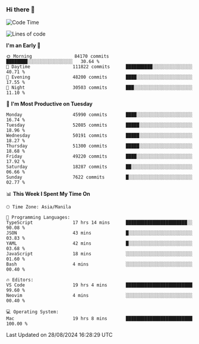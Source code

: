 ### Hi there 👋

<!--START_SECTION:waka-->
![Code Time](http://img.shields.io/badge/Code%20Time-5%2C477%20hrs%2052%20mins-blue)

![Lines of code](https://img.shields.io/badge/From%20Hello%20World%20I%27ve%20Written-120.1%20million%20lines%20of%20code-blue)

**I'm an Early 🐤** 

```text
🌞 Morning                84170 commits       ████████░░░░░░░░░░░░░░░░░   30.64 % 
🌆 Daytime                111822 commits      ██████████░░░░░░░░░░░░░░░   40.71 % 
🌃 Evening                48200 commits       ████░░░░░░░░░░░░░░░░░░░░░   17.55 % 
🌙 Night                  30503 commits       ███░░░░░░░░░░░░░░░░░░░░░░   11.10 % 
```
📅 **I'm Most Productive on Tuesday** 

```text
Monday                   45990 commits       ████░░░░░░░░░░░░░░░░░░░░░   16.74 % 
Tuesday                  52085 commits       █████░░░░░░░░░░░░░░░░░░░░   18.96 % 
Wednesday                50191 commits       █████░░░░░░░░░░░░░░░░░░░░   18.27 % 
Thursday                 51300 commits       █████░░░░░░░░░░░░░░░░░░░░   18.68 % 
Friday                   49220 commits       ████░░░░░░░░░░░░░░░░░░░░░   17.92 % 
Saturday                 18287 commits       ██░░░░░░░░░░░░░░░░░░░░░░░   06.66 % 
Sunday                   7622 commits        █░░░░░░░░░░░░░░░░░░░░░░░░   02.77 % 
```


📊 **This Week I Spent My Time On** 

```text
🕑︎ Time Zone: Asia/Manila

💬 Programming Languages: 
TypeScript               17 hrs 14 mins      ███████████████████████░░   90.08 % 
JSON                     43 mins             █░░░░░░░░░░░░░░░░░░░░░░░░   03.83 % 
YAML                     42 mins             █░░░░░░░░░░░░░░░░░░░░░░░░   03.68 % 
JavaScript               18 mins             ░░░░░░░░░░░░░░░░░░░░░░░░░   01.60 % 
Bash                     4 mins              ░░░░░░░░░░░░░░░░░░░░░░░░░   00.40 % 

🔥 Editors: 
VS Code                  19 hrs 4 mins       █████████████████████████   99.60 % 
Neovim                   4 mins              ░░░░░░░░░░░░░░░░░░░░░░░░░   00.40 % 

💻 Operating System: 
Mac                      19 hrs 8 mins       █████████████████████████   100.00 % 
```


 Last Updated on 28/08/2024 16:28:29 UTC
<!--END_SECTION:waka-->


<!--
**rad182/rad182** is a ✨ _special_ ✨ repository because its `README.md` (this file) appears on your GitHub profile.

Here are some ideas to get you started:

- 🔭 I’m currently working on ...
- 🌱 I’m currently learning ...
- 👯 I’m looking to collaborate on ...
- 🤔 I’m looking for help with ...
- 💬 Ask me about ...
- 📫 How to reach me: ...
- 😄 Pronouns: ...
- ⚡ Fun fact: ...
-->
